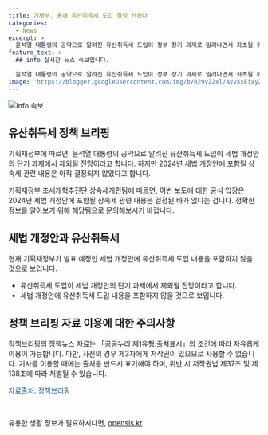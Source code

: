 ```yaml
---
title: 기재부, 올해 유산취득세 도입 결정 안됐다
categories:
  - News
excerpt: >
  윤석열 대통령의 공약으로 알려진 유산취득세 도입이 정부 장기 과제로 밀려나면서 좌초될 위기에 처한 상황입니다. 기획재정부는 세법 개정안에 유산취득세 내용을 포함하지 않을 것으로 보인다고 전했으나, 2024년 세법 개정안에 결정된 내용은 아직 없는 상황입니다. 관련 보도를 신중하게 살펴보시기 바랍니다.
feature_text: >
  ## info 실시간 뉴스 속보입니다.

  윤석열 대통령의 공약으로 알려진 유산취득세 도입이 정부 장기 과제로 밀려나면서 좌초될 위기에 처한 상황입니다. 기획재정부는 세법 개정안에 유산취득세 내용을 포함하지 않을 것으로 보인다고 전했으나, 2024년 세법 개정안에 결정된 내용은 아직 없는 상황입니다. 관련 보도를 신중하게 살펴보시기 바랍니다.
image: 'https://blogger.googleusercontent.com/img/b/R29vZ2xl/AVvXsEixyZcFfHzMRdzZMjFBmAUKJYCLCGyLL1o632UiGVXcaFdKo_bkvkuCioo0uUKlGfBVcT3P84aROyZIXSBEx3Aw5nCQ3pTgDom1WDC4m8eifvWiAmWEEVb4x6G_l8C0QH225ldMjyaFvpxGEBGNO37VmDTDMHGhJPq73UglMfDca1-0aw/s1600/blogspot.png'
---
```


<p><img src="https://blogger.googleusercontent.com/img/b/R29vZ2xl/AVvXsEixyZcFfHzMRdzZMjFBmAUKJYCLCGyLL1o632UiGVXcaFdKo_bkvkuCioo0uUKlGfBVcT3P84aROyZIXSBEx3Aw5nCQ3pTgDom1WDC4m8eifvWiAmWEEVb4x6G_l8C0QH225ldMjyaFvpxGEBGNO37VmDTDMHGhJPq73UglMfDca1-0aw/s1600/blogspot.png" alt="info 속보" /></p>

<h2 data-ke-size="size26">유산취득세 정책 브리핑</h2>

<p>기획재정부에 따르면, 윤석열 대통령의 공약으로 알려진 유산취득세 도입이 세법 개정안의 단기 과제에서 제외될 전망이라고 합니다. 하지만 2024년 세법 개정안에 포함될 상속세 관련 내용은 아직 결정되지 않았다고 합니다.</p>

<p data-ke-size="size16">기획재정부 조세개혁추진단 상속세개편팀에 따르면, 이번 보도에 대한 공식 입장은 2024년 세법 개정안에 포함될 상속세 관련 내용은 결정된 바가 없다는 겁니다. 정확한 정보를 알아보기 위해 해당팀으로 문의해보시기 바랍니다.</p>

<h2 data-ke-size="size26">세법 개정안과 유산취득세</h2>

<p>현재 기획재정부가 발표 예정인 세법 개정안에 유산취득세 도입 내용을 포함하지 않을 것으로 보입니다.</p>

<ul>
  <li>유산취득세 도입이 세법 개정안의 단기 과제에서 제외될 전망이라고 합니다.</li>
  <li>세법 개정안에 유산취득세 도입 내용을 포함하지 않을 것으로 보입니다.</li>
</ul>

<h2 data-ke-size="size26">정책 브리핑 자료 이용에 대한 주의사항</h2>

<p>정책브리핑의 정책뉴스 자료는 「공공누리 제1유형:출처표시」의 조건에 따라 자유롭게 이용이 가능합니다. 다만, 사진의 경우 제3자에게 저작권이 있으므로 사용할 수 없습니다. 기사를 이용할 때에는 출처를 반드시 표기해야 하며, 위반 시 저작권법 제37조 및 제138조에 따라 처벌될 수 있습니다. <p><span style="color: #1a5490;">자료출처: 정책브리핑 </span></p></p>

<p data-ke-size="size16">&nbsp;</p>
유용한 생활 정보가 필요하시다면, <a href="https://opensis.kr" rel="dofollow">opensis.kr</a>



